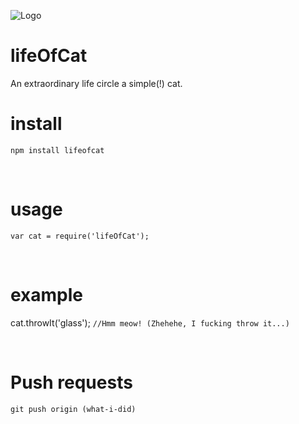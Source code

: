 ![Logo](http://i.imgur.com/ebNPxmX.jpg?1)

# lifeOfCat

An extraordinary life circle a simple(!) cat.

# install
  ```
  npm install lifeofcat
  ```
<br>  
  
# usage
```
var cat = require('lifeOfCat');
```
<br>

# example

cat.throwIt('glass');  `//Hmm meow! (Zhehehe, I fucking throw it...)`

<br>


# Push requests
```
git push origin (what-i-did)
```
